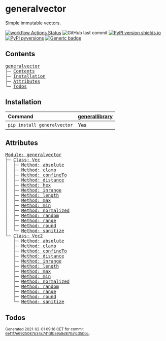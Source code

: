 # generalvector
Simple immutable vectors.

[![workflow Actions Status](https://github.com/ManderaGeneral/generalvector/workflows/workflow/badge.svg)](https://github.com/ManderaGeneral/generalvector/actions)
![GitHub last commit](https://img.shields.io/github/last-commit/ManderaGeneral/generalvector)
[![PyPI version shields.io](https://img.shields.io/pypi/v/generalvector.svg)](https://pypi.org/project/generalvector/)
[![PyPI pyversions](https://img.shields.io/pypi/pyversions/generalvector.svg)](https://pypi.python.org/pypi/generalvector/)
[![Generic badge](https://img.shields.io/badge/platforms-windows%20%7C%20ubuntu-blue.svg)](https://shields.io/)

## Contents
<pre>
<a href='#generalvector'>generalvector</a>
├─ <a href='#Contents'>Contents</a>
├─ <a href='#Installation'>Installation</a>
├─ <a href='#Attributes'>Attributes</a>
└─ <a href='#Todos'>Todos</a>
</pre>

## Installation
| Command                     | <a href='https://pypi.org/project/generallibrary'>generallibrary</a>   |
|:----------------------------|:-----------------------------------------------------------------------|
| `pip install generalvector` | Yes                                                                    |

## Attributes
<pre>
<a href='https://github.com/ManderaGeneral/generalvector/blob/6ef1f7e6925087b34c741dfba9a8d870a1c35bbc/generalvector/__init__.py#L1'>Module: generalvector</a>
├─ <a href='https://github.com/ManderaGeneral/generalvector/blob/6ef1f7e6925087b34c741dfba9a8d870a1c35bbc/generalvector/vector.py#L11'>Class: Vec</a>
│  ├─ <a href='https://github.com/ManderaGeneral/generalvector/blob/6ef1f7e6925087b34c741dfba9a8d870a1c35bbc/generalvector/general.py#L94'>Method: absolute</a>
│  ├─ <a href='https://github.com/ManderaGeneral/generalvector/blob/6ef1f7e6925087b34c741dfba9a8d870a1c35bbc/generalvector/vector.py#L123'>Method: clamp</a>
│  ├─ <a href='https://github.com/ManderaGeneral/generalvector/blob/6ef1f7e6925087b34c741dfba9a8d870a1c35bbc/generalvector/general.py#L79'>Method: confineTo</a>
│  ├─ <a href='https://github.com/ManderaGeneral/generalvector/blob/6ef1f7e6925087b34c741dfba9a8d870a1c35bbc/generalvector/vector.py#L169'>Method: distance</a>
│  ├─ <a href='https://github.com/ManderaGeneral/generalvector/blob/6ef1f7e6925087b34c741dfba9a8d870a1c35bbc/generalvector/vector.py#L143'>Method: hex</a>
│  ├─ <a href='https://github.com/ManderaGeneral/generalvector/blob/6ef1f7e6925087b34c741dfba9a8d870a1c35bbc/generalvector/vector.py#L134'>Method: inrange</a>
│  ├─ <a href='https://github.com/ManderaGeneral/generalvector/blob/6ef1f7e6925087b34c741dfba9a8d870a1c35bbc/generalvector/vector.py#L68'>Method: length</a>
│  ├─ <a href='https://github.com/ManderaGeneral/generalvector/blob/6ef1f7e6925087b34c741dfba9a8d870a1c35bbc/generalvector/vector.py#L114'>Method: max</a>
│  ├─ <a href='https://github.com/ManderaGeneral/generalvector/blob/6ef1f7e6925087b34c741dfba9a8d870a1c35bbc/generalvector/vector.py#L105'>Method: min</a>
│  ├─ <a href='https://github.com/ManderaGeneral/generalvector/blob/6ef1f7e6925087b34c741dfba9a8d870a1c35bbc/generalvector/vector.py#L74'>Method: normalized</a>
│  ├─ <a href='https://github.com/ManderaGeneral/generalvector/blob/6ef1f7e6925087b34c741dfba9a8d870a1c35bbc/generalvector/vector.py#L89'>Method: random</a>
│  ├─ <a href='https://github.com/ManderaGeneral/generalvector/blob/6ef1f7e6925087b34c741dfba9a8d870a1c35bbc/generalvector/vector.py#L150'>Method: range</a>
│  ├─ <a href='https://github.com/ManderaGeneral/generalvector/blob/6ef1f7e6925087b34c741dfba9a8d870a1c35bbc/generalvector/vector.py#L83'>Method: round</a>
│  └─ <a href='https://github.com/ManderaGeneral/generalvector/blob/6ef1f7e6925087b34c741dfba9a8d870a1c35bbc/generalvector/general.py#L42'>Method: sanitize</a>
└─ <a href='https://github.com/ManderaGeneral/generalvector/blob/6ef1f7e6925087b34c741dfba9a8d870a1c35bbc/generalvector/vector2.py#L11'>Class: Vec2</a>
   ├─ <a href='https://github.com/ManderaGeneral/generalvector/blob/6ef1f7e6925087b34c741dfba9a8d870a1c35bbc/generalvector/general.py#L94'>Method: absolute</a>
   ├─ <a href='https://github.com/ManderaGeneral/generalvector/blob/6ef1f7e6925087b34c741dfba9a8d870a1c35bbc/generalvector/vector2.py#L124'>Method: clamp</a>
   ├─ <a href='https://github.com/ManderaGeneral/generalvector/blob/6ef1f7e6925087b34c741dfba9a8d870a1c35bbc/generalvector/general.py#L79'>Method: confineTo</a>
   ├─ <a href='https://github.com/ManderaGeneral/generalvector/blob/6ef1f7e6925087b34c741dfba9a8d870a1c35bbc/generalvector/vector2.py#L163'>Method: distance</a>
   ├─ <a href='https://github.com/ManderaGeneral/generalvector/blob/6ef1f7e6925087b34c741dfba9a8d870a1c35bbc/generalvector/vector2.py#L134'>Method: inrange</a>
   ├─ <a href='https://github.com/ManderaGeneral/generalvector/blob/6ef1f7e6925087b34c741dfba9a8d870a1c35bbc/generalvector/vector2.py#L69'>Method: length</a>
   ├─ <a href='https://github.com/ManderaGeneral/generalvector/blob/6ef1f7e6925087b34c741dfba9a8d870a1c35bbc/generalvector/vector2.py#L115'>Method: max</a>
   ├─ <a href='https://github.com/ManderaGeneral/generalvector/blob/6ef1f7e6925087b34c741dfba9a8d870a1c35bbc/generalvector/vector2.py#L106'>Method: min</a>
   ├─ <a href='https://github.com/ManderaGeneral/generalvector/blob/6ef1f7e6925087b34c741dfba9a8d870a1c35bbc/generalvector/vector2.py#L75'>Method: normalized</a>
   ├─ <a href='https://github.com/ManderaGeneral/generalvector/blob/6ef1f7e6925087b34c741dfba9a8d870a1c35bbc/generalvector/vector2.py#L90'>Method: random</a>
   ├─ <a href='https://github.com/ManderaGeneral/generalvector/blob/6ef1f7e6925087b34c741dfba9a8d870a1c35bbc/generalvector/vector2.py#L145'>Method: range</a>
   ├─ <a href='https://github.com/ManderaGeneral/generalvector/blob/6ef1f7e6925087b34c741dfba9a8d870a1c35bbc/generalvector/vector2.py#L84'>Method: round</a>
   └─ <a href='https://github.com/ManderaGeneral/generalvector/blob/6ef1f7e6925087b34c741dfba9a8d870a1c35bbc/generalvector/general.py#L42'>Method: sanitize</a>
</pre>

## Todos

<sup>
Generated 2021-02-01 09:16 CET for commit <a href='https://github.com/ManderaGeneral/generalvector/commit/6ef1f7e6925087b34c741dfba9a8d870a1c35bbc'>6ef1f7e6925087b34c741dfba9a8d870a1c35bbc</a>.
</sup>

